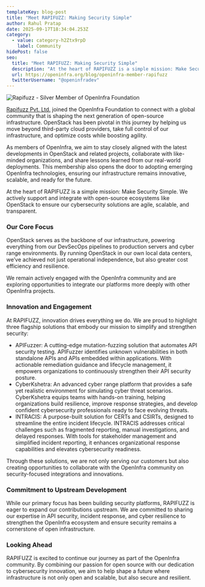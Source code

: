 ```yaml
---
templateKey: blog-post
title: "Meet RAPIFUZZ: Making Security Simple"
author: Rahul Pratap
date: 2025-09-17T18:34:04.253Z
category:
  - value: category-h2Ztx9rpD
    label: Community
hidePost: false
seo:
  title: "Meet RAPIFUZZ: Making Security Simple"
  description: "At the heart of RAPIFUZZ is a simple mission: Make Security Simple."
  url: https://openinfra.org/blog/openinfra-member-rapifuzz
  twitterUsername: "@openinfradev"
---
```

![Rapifuzz - Silver Member of OpenInfra Foundation](/img/rapifuzz-membershout.png "Rapifuzz - Silver Member of OpenInfra Foundation")

[Rapifuzz Pvt. Ltd.](https://rapifuzz.in/) joined the OpenInfra Foundation to connect with a global community that is shaping the next generation of open-source infrastructure. OpenStack has been pivotal in this journey by helping us move beyond third-party cloud providers, take full control of our infrastructure, and optimize costs while boosting agility.

As members of OpenInfra, we aim to stay closely aligned with the latest developments in OpenStack and related projects, collaborate with like-minded organizations, and share lessons learned from our real-world deployments. This membership also opens the door to adopting emerging OpenInfra technologies, ensuring our infrastructure remains innovative, scalable, and ready for the future.

At the heart of RAPIFUZZ is a simple mission: Make Security Simple. We actively support and integrate with open-source ecosystems like OpenStack to ensure our cybersecurity solutions are agile, scalable, and transparent. 

### Our Core Focus

OpenStack serves as the backbone of our infrastructure, powering everything from our DevSecOps pipelines to production servers and cyber range environments. By running OpenStack in our own local data centers, we’ve achieved not just operational independence, but also greater cost efficiency and resilience.

We remain actively engaged with the OpenInfra community and are exploring opportunities to integrate our platforms more deeply with other OpenInfra projects.

### Innovation and Engagement

At RAPIFUZZ, innovation drives everything we do. We are proud to highlight three flagship solutions that embody our mission to simplify and strengthen security:

* APIFuzzer: A cutting-edge mutation-fuzzing solution that automates API security testing. APIFuzzer identifies unknown vulnerabilities in both standalone APIs and APIs embedded within applications. With actionable remediation guidance and lifecycle management, it empowers organizations to continuously strengthen their API security posture.
* CyberKshetra: An advanced cyber range platform that provides a safe yet realistic environment for simulating cyber threat scenarios. CyberKshetra equips teams with hands-on training, helping organizations build resilience, improve response strategies, and develop confident cybersecurity professionals ready to face evolving threats.
* INTRACIS: A purpose-built solution for CERTs and CSIRTs, designed to streamline the entire incident lifecycle. INTRACIS addresses critical challenges such as fragmented reporting, manual investigations, and delayed responses. With tools for stakeholder management and simplified incident reporting, it enhances organizational response capabilities and elevates cybersecurity readiness.

Through these solutions, we are not only serving our customers but also creating opportunities to collaborate with the OpenInfra community on security-focused integrations and innovations.

### Commitment to Upstream Development

While our primary focus has been building security platforms, RAPIFUZZ is eager to expand our contributions upstream. We are committed to sharing our expertise in API security, incident response, and cyber resilience to strengthen the OpenInfra ecosystem and ensure security remains a cornerstone of open infrastructure.

### Looking Ahead

RAPIFUZZ is excited to continue our journey as part of the OpenInfra community. By combining our passion for open source with our dedication to cybersecurity innovation, we aim to help shape a future where infrastructure is not only open and scalable, but also secure and resilient.